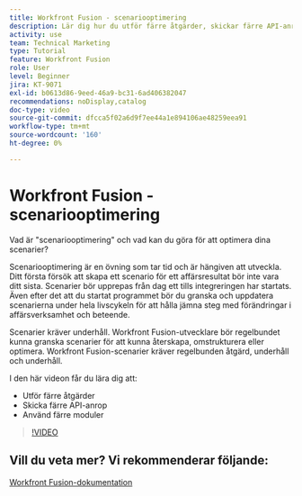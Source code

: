```yaml
---
title: Workfront Fusion - scenariooptimering
description: Lär dig hur du utför färre åtgärder, skickar färre API-anrop och använder färre moduler i  [!DNL Adobe Workfront Fusion].
activity: use
team: Technical Marketing
type: Tutorial
feature: Workfront Fusion
role: User
level: Beginner
jira: KT-9071
exl-id: b0613d86-9eed-46a9-bc31-6ad406382047
recommendations: noDisplay,catalog
doc-type: video
source-git-commit: dfcca5f02a6d9f7ee44a1e894106ae48259eea91
workflow-type: tm+mt
source-wordcount: '160'
ht-degree: 0%

---
```


# Workfront Fusion - scenariooptimering

Vad är &quot;scenariooptimering&quot; och vad kan du göra för att optimera dina scenarier?

Scenariooptimering är en övning som tar tid och är hängiven att utveckla. Ditt första försök att skapa ett scenario för ett affärsresultat bör inte vara ditt sista. Scenarier bör upprepas från dag ett tills integreringen har startats. Även efter det att du startat programmet bör du granska och uppdatera scenarierna under hela livscykeln för att hålla jämna steg med förändringar i affärsverksamhet och beteende.

Scenarier kräver underhåll. Workfront Fusion-utvecklare bör regelbundet kunna granska scenarier för att kunna återskapa, omstrukturera eller optimera. Workfront Fusion-scenarier kräver regelbunden åtgärd, underhåll och underhåll.

I den här videon får du lära dig att:

* Utför färre åtgärder
* Skicka färre API-anrop
* Använd färre moduler

>[!VIDEO](https://video.tv.adobe.com/v/335313/?quality=12&learn=on&enablevpops)

## Vill du veta mer? Vi rekommenderar följande:

[Workfront Fusion-dokumentation](https://experienceleague.adobe.com/en/docs/workfront-fusion/using/get-started-with-fusion/understand-workfront-fusion/workfront-fusion-overview)
